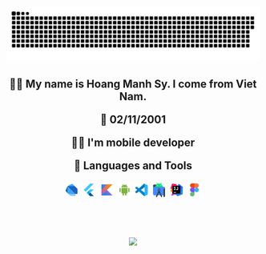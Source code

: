 <picture>
  <source media="(prefers-color-scheme: dark)" srcset="https://raw.githubusercontent.com/thethan01/thethan01/output/github-contribution-grid-snake-dark.svg">
  <source media="(prefers-color-scheme: light)" srcset="https://raw.githubusercontent.com/thethan01/thethan01/output/github-contribution-grid-snake.svg">
  <img alt="github contribution grid snake animation" src="https://raw.githubusercontent.com/thethan01/thethan01/output/github-contribution-grid-snake.svg">
</picture>


<h2 align="center"ABOUNT ME</h2>

<p>
🙋‍♂️ My name is Hoang Manh Sy. I come from Viet Nam.

🎂 02/11/2001

👨‍💻 I'm mobile developer

🧰 Languages and Tools
</p>
<code><img height="30" src="/assets/dart.svg" alt="cpp"></code>
<code><img height="30" src="/assets/flutter.svg" alt="cpp"></code>
<code><img height="30" src="/assets/kotlin.svg" alt="cpp"></code>
<code><img height="30" src="/assets/android-os.svg" alt="cpp"></code>
<code><img height="30" src="/assets/vscode.svg" alt="vscode"></code>
<code><img height="30" src="/assets/android-studio.svg" alt="cpp"></code>
<code><img height="30" src="/assets/intellij-idea.svg" alt="cpp"></code>
<code><img height="30" src="/assets/figma.svg" alt="cpp"></code>

  <br><br>
<img   src="https://github-readme-stats.vercel.app/api/top-langs/?username=Thethan01&layout=compact&theme=github_dark&hide_border=true"/>


